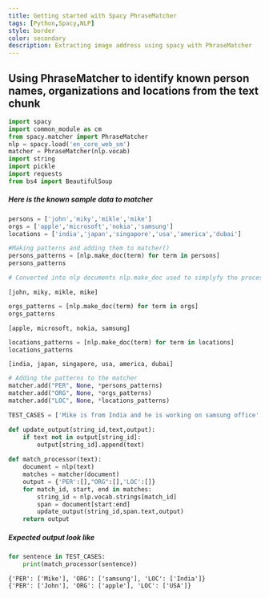 ```yaml
---
title: Getting started with Spacy PhraseMatcher
tags: [Python,Spacy,NLP]
style: border
color: secondary
description: Extracting image address using spacy with PhraseMatcher
---
```


## Using PhraseMatcher to identify known person names, organizations  and locations from the text chunk

```python
import spacy
import common_module as cm
from spacy.matcher import PhraseMatcher
nlp = spacy.load('en_core_web_sm')
matcher = PhraseMatcher(nlp.vocab)
import string
import pickle
import requests
from bs4 import BeautifulSoup
```

##### Here is the known sample data to matcher


```python
persons = ['john','miky','mikle','mike']
orgs = ['apple','microsoft','nokia','samsung']
locations = ['india','japan','singapore','usa','america','dubai']
```


```python
#Making patterns and adding them to matcher()
persons_patterns = [nlp.make_doc(term) for term in persons]
persons_patterns

# Converted into nlp documents nlp.make_doc used to simplyfy the process
```




    [john, miky, mikle, mike]




```python
orgs_patterns = [nlp.make_doc(term) for term in orgs]
orgs_patterns
```




    [apple, microsoft, nokia, samsung]




```python
locations_patterns = [nlp.make_doc(term) for term in locations]
locations_patterns
```




    [india, japan, singapore, usa, america, dubai]




```python
# Adding the patterns to the matcher
matcher.add("PER", None, *persons_patterns)
matcher.add("ORG", None, *orgs_patterns)
matcher.add("LOC", None, *locations_patterns)
```


```python
TEST_CASES = ['Mike is from India and he is working on samsung office','John working on apple office in USA']
```


```python
def update_output(string_id,text,output):
    if text not in output[string_id]:
        output[string_id].append(text)
        
def match_processor(text):
    document = nlp(text)
    matches = matcher(document)
    output = {'PER':[],"ORG":[],'LOC':[]}
    for match_id, start, end in matches:
        string_id = nlp.vocab.strings[match_id]
        span = document[start:end]
        update_output(string_id,span.text,output)
    return output
```

##### Expected output look like


```python
for sentence in TEST_CASES:
    print(match_processor(sentence))

```

    {'PER': ['Mike'], 'ORG': ['samsung'], 'LOC': ['India']}
    {'PER': ['John'], 'ORG': ['apple'], 'LOC': ['USA']}
    
